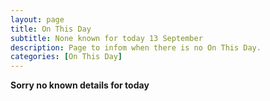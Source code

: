 ```yaml
---
layout: page
title: On This Day
subtitle: None known for today 13 September
description: Page to infom when there is no On This Day.
categories: [On This Day]
---
```


**Sorry no known details for today**
